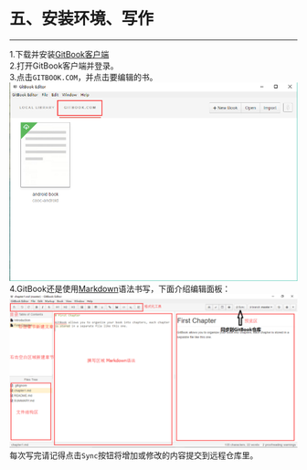 五、安装环境、写作
===
---

1.下载并安装[GitBook客户端](http://downloads.editor.gitbook.com/)   
2.打开GitBook客户端并登录。   
3.点击`GITBOOK.COM`，并点击要编辑的书。
![Choose](../images/client.png)    
4.GitBook还是使用[Markdown](http://wowubuntu.com/markdown/)语法书写，下面介绍编辑面板：
![Edit](../images/edit.png)   
每次写完请记得点击`Sync`按钮将增加或修改的内容提交到远程仓库里。